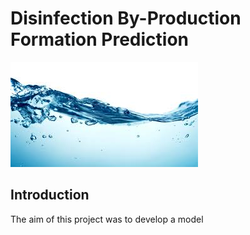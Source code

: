 # Disinfection By-Production Formation Prediction

![water](static/images/water.png)

## Introduction

The aim of this project was to develop a model 